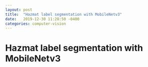 ```yaml
---
layout: post
title:  "Hazmat label segmentation with MobileNetv3"
date:   2019-12-30 11:28:50 -0400
categories: computer-vision
---
```


# Hazmat label segmentation with MobileNetv3

